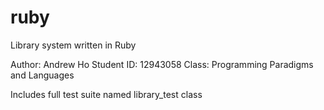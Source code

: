 # ruby
Library system written in Ruby

Author:  Andrew Ho 
Student ID:  12943058
Class:  Programming Paradigms and Languages

Includes full test suite named library_test class
